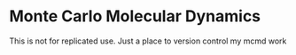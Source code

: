 # Monte Carlo Molecular Dynamics
This is not for replicated use. Just a place to version control my mcmd work
